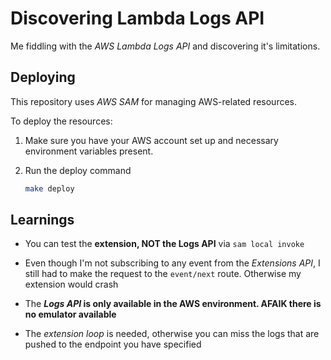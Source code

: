 # Discovering Lambda Logs API

Me fiddling with the _AWS Lambda Logs API_ and discovering it's limitations.

## Deploying

This repository uses _AWS SAM_ for managing AWS-related resources.

To deploy the resources:

1. Make sure you have your AWS account set up and necessary environment variables present.

2. Run the deploy command

   ```sh
   make deploy
   ```

## Learnings

- You can test the **extension, NOT the Logs API** via `sam local invoke`

- Even though I'm not subscribing to any event from the _Extensions API_, I still had to make the request to the `event/next` route. Otherwise my extension would crash

- The **_Logs API_ is only available in the AWS environment. AFAIK there is no emulator available**

- The _extension loop_ is needed, otherwise you can miss the logs that are pushed to the endpoint you have specified
